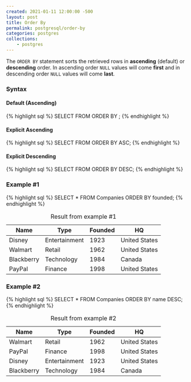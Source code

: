 ```yaml
---
created: 2021-01-11 12:00:00 -500
layout: post
title: Order By
permalink: postgresql/order-by
categories: postgres
collections: 
    - postgres
---
```


The ```ORDER BY``` statement sorts the retrieved rows in **ascending** (default) or **descending** order.
In ascending order ```NULL``` values will come **first** and in descending order ```NULL``` values will come **last**.

### Syntax 

#### Default (Ascending)
{% highlight sql %}
SELECT <query-parameters> FROM <table-name> ORDER BY <attribute-name>;
{% endhighlight %}

#### Explicit Ascending
{% highlight sql %}
SELECT <query-parameters> FROM <table-name> ORDER BY <attribute-name> ASC;
{% endhighlight %}

#### Explicit Descending
{% highlight sql %}
SELECT <query-parameters> FROM <table-name> ORDER BY <attribute-name> DESC;
{% endhighlight %}

### Example #1

{% highlight sql %}
SELECT * FROM Companies ORDER BY founded;
{% endhighlight %}

<table>
    <caption>Result from example #1</caption>
    <thead>
        <tr>
            <th>Name</th>
            <th>Type</th>
            <th>Founded</th>
            <th>HQ</th>
        </tr>
    </thead>
    <tbody>
        <tr>
            <td>Disney</td>
            <td>Entertainment</td>
            <td>1923</td>
            <td>United States</td>
        </tr>
        <tr>
            <td>Walmart</td>
            <td>Retail</td>
            <td>1962</td>
            <td>United States</td>
        </tr>
        <tr>
            <td>Blackberry</td>
            <td>Technology</td>
            <td>1984</td>
            <td>Canada</td>
        </tr>
        <tr>
            <td>PayPal</td>
            <td>Finance</td>
            <td>1998</td>
            <td>United States</td>
        </tr>
    </tbody>
</table>

### Example #2

{% highlight sql %}
SELECT * FROM Companies ORDER BY name DESC;
{% endhighlight %}

<table>
    <caption>Result from example #2</caption>
    <thead>
        <tr>
            <th>Name</th>
            <th>Type</th>
            <th>Founded</th>
            <th>HQ</th>
        </tr>
    </thead>
    <tbody>
        <tr>
            <td>Walmart</td>
            <td>Retail</td>
            <td>1962</td>
            <td>United States</td>
        </tr>
        <tr>
            <td>PayPal</td>
            <td>Finance</td>
            <td>1998</td>
            <td>United States</td>
        </tr>
        <tr>
            <td>Disney</td>
            <td>Entertainment</td>
            <td>1923</td>
            <td>United States</td>
        </tr>
        <tr>
            <td>Blackberry</td>
            <td>Technology</td>
            <td>1984</td>
            <td>Canada</td>
        </tr>
    </tbody>
</table>


